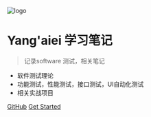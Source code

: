 ![logo](https://docsify.js.org/_media/icon.svg)

# Yang'aiei 学习笔记  

> 记录software 测试，相关笔记

* 软件测试理论
* 功能测试，性能测试，接口测试，UI自动化测试
* 相关实战项目

[GitHub](https://github.com/Yangaiei/Yangaiei.github.io.git)
[Get Started](/README)